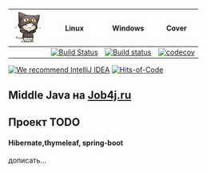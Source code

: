 | <img src="/logo.png" width="64px" height="64px"/> | Linux                                                                                                           | Windows                                                                                                                                                          | Cover                                                                                                                           |
|---------------------------------------------------|-----------------------------------------------------------------------------------------------------------------|------------------------------------------------------------------------------------------------------------------------------------------------------------------|---------------------------------------------------------------------------------------------------------------------------------|
|                                                   | [![Build Status](https://app.travis-ci.com/mi1qw/todo.svg?branch=master)](https://app.travis-ci.com/mi1qw/todo) | [![Build status](https://ci.appveyor.com/api/projects/status/eortb8jcfasp46vk/branch/master?svg=true)](https://ci.appveyor.com/project/mi1qw/todo/branch/master) | [![codecov](https://codecov.io/gh/mi1qw/todo/branch/master/graph/badge.svg?token=O5ORQPJ1AS)](https://codecov.io/gh/mi1qw/todo) |

[![We recommend IntelliJ IDEA](https://www.elegantobjects.org/intellij-idea.svg)](https://www.jetbrains.com/idea/)
[![Hits-of-Code](https://hitsofcode.com/github/mi1qw/todo)](https://hitsofcode.com/github/mi1qw/todo/view)


## Middle Java на [Job4j.ru](http://Job4j.ru)

## Проект TODO
#### Hibernate,thymeleaf, spring-boot

дописать...

